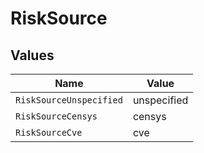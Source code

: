 # RiskSource


## Values

| Name                    | Value                   |
| ----------------------- | ----------------------- |
| `RiskSourceUnspecified` | unspecified             |
| `RiskSourceCensys`      | censys                  |
| `RiskSourceCve`         | cve                     |
